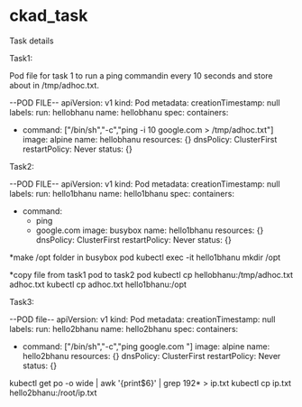# ckad_task
Task details

Task1:

Pod file for task 1 to run a ping commandin every 10 seconds and store about in /tmp/adhoc.txt.

--POD FILE--
apiVersion: v1
kind: Pod
metadata:
  creationTimestamp: null
  labels:
    run: hellobhanu
  name: hellobhanu
spec:
  containers:
  - command: ["/bin/sh","-c","ping -i 10 google.com > /tmp/adhoc.txt"]
    image: alpine
    name: hellobhanu
    resources: {}
  dnsPolicy: ClusterFirst
  restartPolicy: Never
status: {}

Task2:

--POD FILE--
apiVersion: v1
kind: Pod
metadata:
  creationTimestamp: null
  labels:
    run: hello1bhanu
  name: hello1bhanu
spec:
  containers:
  - command:
    - ping
    - google.com
    image: busybox
    name: hello1bhanu
    resources: {}
  dnsPolicy: ClusterFirst
  restartPolicy: Never
status: {}

*make /opt folder in busybox pod
 kubectl exec -it hello1bhanu mkdir /opt

*copy file from task1 pod to task2 pod
 kubectl cp hellobhanu:/tmp/adhoc.txt adhoc.txt
 kubectl cp adhoc.txt hello1bhanu:/opt

Task3:

--POD file--
apiVersion: v1
kind: Pod
metadata:
  creationTimestamp: null
  labels:
    run: hello2bhanu
  name: hello2bhanu
spec:
  containers:
  - command: ["/bin/sh","-c","ping google.com "]
    image: alpine
    name: hello2bhanu
    resources: {}
  dnsPolicy: ClusterFirst
  restartPolicy: Never
status: {}


kubectl get po -o wide | awk '{print$6}' | grep 192* > ip.txt
kubectl cp ip.txt hello2bhanu:/root/ip.txt
